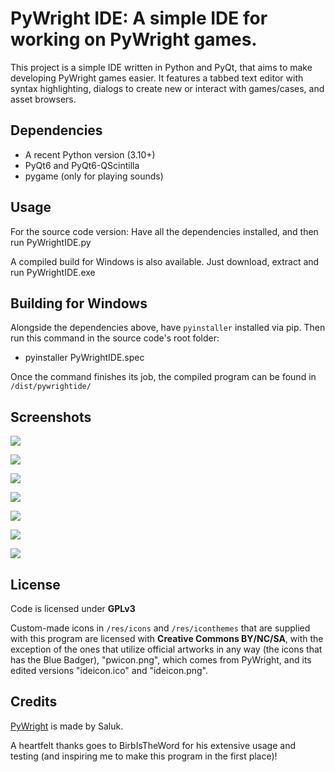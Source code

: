 # PyWright IDE: A simple IDE for working on PyWright games.

This project is a simple IDE written in Python and PyQt, that aims to make developing PyWright games easier. It features a tabbed text editor with syntax highlighting, dialogs to create new or interact with games/cases, and asset browsers.

## Dependencies

* A recent Python version (3.10+)
* PyQt6 and PyQt6-QScintilla
* pygame (only for playing sounds)

## Usage

For the source code version: Have all the dependencies installed, and then run PyWrightIDE.py

A compiled build for Windows is also available. Just download, extract and run PyWrightIDE.exe

## Building for Windows

Alongside the dependencies above, have `pyinstaller` installed via pip. Then run this command in the source code's root folder:

* pyinstaller PyWrightIDE.spec

Once the command finishes its job, the compiled program can be found in `/dist/pywrightide/`

## Screenshots

![](https://i.imgur.com/XCYcBp3.png)

![](https://i.imgur.com/VyueNQz.png)

![](https://i.imgur.com/VUD7SMR.png)

![](https://i.imgur.com/4IRJ4aN.png)

![](https://i.imgur.com/dqTJIcA.png)

![](https://i.imgur.com/iPlTSUr.png)

![](https://i.imgur.com/C5tQJCE.png)

## License

Code is licensed under **GPLv3**

Custom-made icons in `/res/icons` and `/res/iconthemes` that are supplied with this program are licensed with **Creative Commons BY/NC/SA**, with the exception of the ones that utilize official artworks in any way
(the icons that has the Blue Badger), "pwicon.png", which comes from PyWright, and its edited versions "ideicon.ico" and "ideicon.png".

## Credits

[PyWright](http://pywright.dawnsoft.org/) is made by Saluk.

A heartfelt thanks goes to BirbIsTheWord for his extensive usage and testing (and inspiring me to make this program in the first place)!